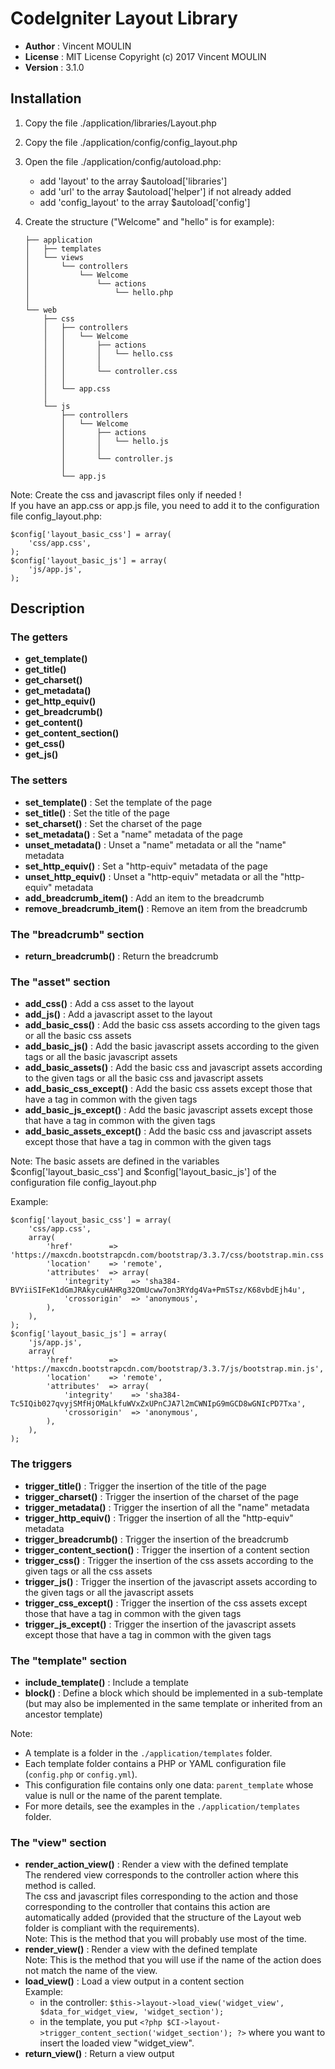 # CodeIgniter Layout Library
* **Author** : Vincent MOULIN
* **License** : MIT License Copyright (c) 2017 Vincent MOULIN
* **Version** : 3.1.0

## Installation
1. Copy the file ./application/libraries/Layout.php
2. Copy the file ./application/config/config_layout.php
3. Open the file ./application/config/autoload.php:
   * add 'layout' to the array $autoload['libraries']
   * add 'url' to the array $autoload['helper'] if not already added
   * add 'config_layout' to the array $autoload['config']
4. Create the structure ("Welcome" and "hello" is for example):

    ```text
    ├── application
    │   ├── templates
    │   └── views
    │       └── controllers
    │           └── Welcome
    │               └── actions
    │                   └── hello.php
    │
    └── web
        ├── css
        │   ├── controllers
        │   │   └── Welcome
        │   │       ├── actions
        │   │       │   └── hello.css
        │   │       │
        │   │       └── controller.css
        │   │
        │   └── app.css
        │
        └── js
            ├── controllers
            │   └── Welcome
            │       ├── actions
            │       │   └── hello.js
            │       │
            │       └── controller.js
            │
            └── app.js
    ```
Note: Create the css and javascript files only if needed !  
If you have an app.css or app.js file, you need to add it to the configuration file config_layout.php:

    $config['layout_basic_css'] = array(
        'css/app.css',
    );
    $config['layout_basic_js'] = array(
        'js/app.js',
    );

## Description
### The getters
* **get_template()**
* **get_title()**
* **get_charset()**
* **get_metadata()**
* **get_http_equiv()**
* **get_breadcrumb()**
* **get_content()**
* **get_content_section()**
* **get_css()**
* **get_js()**

### The setters
* **set_template()** : Set the template of the page
* **set_title()** : Set the title of the page
* **set_charset()** : Set the charset of the page
* **set_metadata()** : Set a "name" metadata of the page
* **unset_metadata()** : Unset a "name" metadata or all the "name" metadata
* **set_http_equiv()** : Set a "http-equiv" metadata of the page
* **unset_http_equiv()** : Unset a "http-equiv" metadata or all the "http-equiv" metadata
* **add_breadcrumb_item()** : Add an item to the breadcrumb
* **remove_breadcrumb_item()** : Remove an item from the breadcrumb

### The "breadcrumb" section
* **return_breadcrumb()** : Return the breadcrumb

### The "asset" section
* **add_css()** : Add a css asset to the layout
* **add_js()** : Add a javascript asset to the layout
* **add_basic_css()** : Add the basic css assets according to the given tags or all the basic css assets
* **add_basic_js()** : Add the basic javascript assets according to the given tags or all the basic javascript assets
* **add_basic_assets()** : Add the basic css and javascript assets according to the given tags or all the basic css and javascript assets
* **add_basic_css_except()** : Add the basic css assets except those that have a tag in common with the given tags
* **add_basic_js_except()** : Add the basic javascript assets except those that have a tag in common with the given tags
* **add_basic_assets_except()** : Add the basic css and javascript assets except those that have a tag in common with the given tags

Note: The basic assets are defined in the variables $config['layout_basic_css'] and $config['layout_basic_js'] of the configuration file config_layout.php

Example:

    $config['layout_basic_css'] = array(
        'css/app.css',
        array(
            'href'        => 'https://maxcdn.bootstrapcdn.com/bootstrap/3.3.7/css/bootstrap.min.css',
            'location'    => 'remote',
            'attributes'  => array(
                'integrity'    => 'sha384-BVYiiSIFeK1dGmJRAkycuHAHRg32OmUcww7on3RYdg4Va+PmSTsz/K68vbdEjh4u',
                'crossorigin'  => 'anonymous',
            ),
        ),
    );
    $config['layout_basic_js'] = array(
        'js/app.js',
        array(
            'href'        => 'https://maxcdn.bootstrapcdn.com/bootstrap/3.3.7/js/bootstrap.min.js',
            'location'    => 'remote',
            'attributes'  => array(
                'integrity'    => 'sha384-Tc5IQib027qvyjSMfHjOMaLkfuWVxZxUPnCJA7l2mCWNIpG9mGCD8wGNIcPD7Txa',
                'crossorigin'  => 'anonymous',
            ),
        ),
    );

### The triggers
* **trigger_title()** : Trigger the insertion of the title of the page
* **trigger_charset()** : Trigger the insertion of the charset of the page
* **trigger_metadata()** : Trigger the insertion of all the "name" metadata
* **trigger_http_equiv()** : Trigger the insertion of all the "http-equiv" metadata
* **trigger_breadcrumb()** : Trigger the insertion of the breadcrumb
* **trigger_content_section()** : Trigger the insertion of a content section
* **trigger_css()** : Trigger the insertion of the css assets according to the given tags or all the css assets
* **trigger_js()** : Trigger the insertion of the javascript assets according to the given tags or all the javascript assets
* **trigger_css_except()** : Trigger the insertion of the css assets except those that have a tag in common with the given tags
* **trigger_js_except()** : Trigger the insertion of the javascript assets except those that have a tag in common with the given tags

### The "template" section
* **include_template()** : Include a template
* **block()** : Define a block which should be implemented in a sub-template (but may also be implemented in the same template or inherited from an ancestor template)

Note:
* A template is a folder in the `./application/templates` folder.
* Each template folder contains a PHP or YAML configuration file (`config.php` or `config.yml`).
* This configuration file contains only one data: `parent_template` whose value is null or the name of the parent template.
* For more details, see the examples in the `./application/templates` folder.

### The "view" section
* **render_action_view()** : Render a view with the defined template  
The rendered view corresponds to the controller action where this method is called.  
The css and javascript files corresponding to the action and those corresponding to the controller that contains this action are automatically added (provided that the structure of the Layout web folder is compliant with the requirements).  
Note: This is the method that you will probably use most of the time.
* **render_view()** : Render a view with the defined template  
Note: This is the method that you will use if the name of the action does not match the name of the view.
* **load_view()** : Load a view output in a content section  
Example:
   * in the controller: `$this->layout->load_view('widget_view', $data_for_widget_view, 'widget_section');`
   * in the template, you put `<?php $CI->layout->trigger_content_section('widget_section'); ?>` where you want to insert the loaded view "widget_view".
* **return_view()** : Return a view output